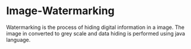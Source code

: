 # Image-Watermarking
Watermarking is the process of hiding digital information in a image. The image in converted to grey scale and data hiding is performed using java language.
